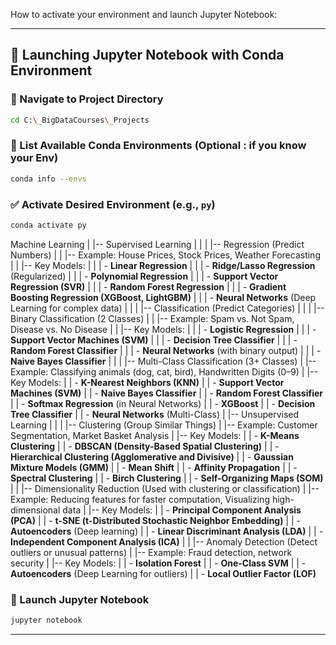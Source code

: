 How to activate your environment and launch Jupyter Notebook:

---

## 🚀 Launching Jupyter Notebook with Conda Environment

### 📁 Navigate to Project Directory
```bash
cd C:\_BigDataCourses\_Projects
```

### 🧪 List Available Conda Environments (Optional : if you know your Env)
```bash
conda info --envs
```

### ✅ Activate Desired Environment (e.g., `py`)
```bash
conda activate py
```






Machine Learning
|
|-- Supervised Learning
|   |
|   |-- Regression (Predict Numbers)
|   |   |-- Example: House Prices, Stock Prices, Weather Forecasting
|   |   |-- Key Models:
|   |   |   - **Linear Regression**
|   |   |   - **Ridge/Lasso Regression** (Regularized)
|   |   |   - **Polynomial Regression**
|   |   |   - **Support Vector Regression (SVR)**
|   |   |   - **Random Forest Regression**
|   |   |   - **Gradient Boosting Regression (XGBoost, LightGBM)**
|   |   |   - **Neural Networks** (Deep Learning for complex data)
|   |
|   |-- Classification (Predict Categories)
|       |
|       |-- Binary Classification (2 Classes)
|       |   |-- Example: Spam vs. Not Spam, Disease vs. No Disease
|       |   |-- Key Models:
|       |   |   - **Logistic Regression**
|       |   |   - **Support Vector Machines (SVM)**
|       |   |   - **Decision Tree Classifier**
|       |   |   - **Random Forest Classifier**
|       |   |   - **Neural Networks** (with binary output)
|       |   |   - **Naive Bayes Classifier**
|       |
|       |-- Multi-Class Classification (3+ Classes)
|           |-- Example: Classifying animals (dog, cat, bird), Handwritten Digits (0–9)
|           |-- Key Models:
|           |   - **K-Nearest Neighbors (KNN)**
|           |   - **Support Vector Machines (SVM)**
|           |   - **Naive Bayes Classifier**
|           |   - **Random Forest Classifier**
|           |   - **Softmax Regression** (in Neural Networks)
|           |   - **XGBoost**
|           |   - **Decision Tree Classifier**
|           |   - **Neural Networks** (Multi-Class)
|
|-- Unsupervised Learning
|   |
|   |-- Clustering (Group Similar Things)
|       |-- Example: Customer Segmentation, Market Basket Analysis
|       |-- Key Models:
|       |   - **K-Means Clustering**
|       |   - **DBSCAN (Density-Based Spatial Clustering)**
|       |   - **Hierarchical Clustering (Agglomerative and Divisive)**
|       |   - **Gaussian Mixture Models (GMM)**
|       |   - **Mean Shift**
|       |   - **Affinity Propagation**
|       |   - **Spectral Clustering**
|       |   - **Birch Clustering**
|       |   - **Self-Organizing Maps (SOM)**
|
|   |-- Dimensionality Reduction (Used with clustering or classification)
|       |-- Example: Reducing features for faster computation, Visualizing high-dimensional data
|       |-- Key Models:
|       |   - **Principal Component Analysis (PCA)**
|       |   - **t-SNE (t-Distributed Stochastic Neighbor Embedding)**
|       |   - **Autoencoders** (Deep learning)
|       |   - **Linear Discriminant Analysis (LDA)**
|       |   - **Independent Component Analysis (ICA)**
|
|   |-- Anomaly Detection (Detect outliers or unusual patterns)
|       |-- Example: Fraud detection, network security
|       |-- Key Models:
|       |   - **Isolation Forest**
|       |   - **One-Class SVM**
|       |   - **Autoencoders** (Deep Learning for outliers)
|       |   - **Local Outlier Factor (LOF)**

### 📓 Launch Jupyter Notebook
```bash
jupyter notebook
```

---
